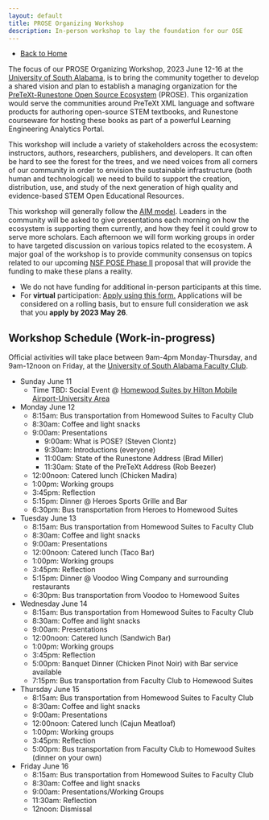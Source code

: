 ```yaml
---
layout: default
title: PROSE Organizing Workshop
description: In-person workshop to lay the foundation for our OSE
---
```


- [Back to Home](../)

The focus of our PROSE Organizing Workshop, 2023 June 12-16 at the [University of South Alabama](https://www.southalabama.edu/), is to bring the community together to develop a shared vision and plan to establish a managing organization for the [PreTeXt-Runestone Open Source Ecosystem](../) (PROSE). This organization would serve the communities around PreTeXt XML language and software products for authoring open-source STEM textbooks, and Runestone courseware for hosting these books as part of a powerful Learning Engineering Analytics Portal.

This workshop will include a variety of stakeholders across the ecosystem: instructors, authors, researchers, publishers, and developers. It can often be hard to see the forest for the trees, and we need voices from all corners of our community in order to envision the sustainable infrastructure (both human and technological) we need to build to support the creation, distribution, use, and study of the next generation of high quality and evidence-based STEM Open Educational Resources. 

This workshop will generally follow the [AIM model](https://aimath.org/workshops/about/). Leaders in the community will be asked to give presentations each morning on how the ecosystem is supporting them currently, and how they feel it could grow to serve more scholars. Each afternoon we will form working groups in order to have targeted discussion on various topics related to the ecosystem. A major goal of the workshop is to provide community consensus on topics related to our upcoming [NSF POSE Phase II](https://www.nsf.gov/pubs/2023/nsf23556/nsf23556.htm) proposal that will provide the funding to make these plans a reality.

- We do not have funding for additional in-person participants at this time.
- For **virtual** participation: [Apply using this form.](https://docs.google.com/forms/d/e/1FAIpQLSfmG2ch0k_dzGcYxSbhB2JrVDmp-0dNcCYxpguOLc_tbxWQeQ/viewform?usp=sf_link) Applications will be considered on a rolling basis, but to ensure full consideration we ask that you **apply by 2023 May 26**.

## Workshop Schedule (Work-in-progress)

Official activities will take place between 9am-4pm Monday-Thursday, and 9am-12noon on Friday, at the [University of South Alabama Faculty Club](https://www.southalabama.edu/departments/mitchellcenter/facultyclub/).

- Sunday June 11
  - Time TBD: Social Event @ [Homewood Suites by Hilton Mobile Airport-University Area](https://www.hilton.com/en/hotels/mobpphw-homewood-suites-mobile-airport-university-area/)
- Monday June 12
  - 8:15am: Bus transportation from Homewood Suites to Faculty Club
  - 8:30am: Coffee and light snacks
  - 9:00am: Presentations
    - 9:00am: What is POSE? (Steven Clontz)
    - 9:30am: Introductions (everyone)
    - 11:00am: State of the Runestone Address (Brad Miller)
    - 11:30am: State of the PreTeXt Address (Rob Beezer)
  - 12:00noon: Catered lunch (Chicken Madira)
  - 1:00pm: Working groups
  - 3:45pm: Reflection
  - 5:15pm: Dinner @ Heroes Sports Grille and Bar
  - 6:30pm: Bus transportation from Heroes to Homewood Suites
- Tuesday June 13
  - 8:15am: Bus transportation from Homewood Suites to Faculty Club
  - 8:30am: Coffee and light snacks
  - 9:00am: Presentations
  - 12:00noon: Catered lunch (Taco Bar)
  - 1:00pm: Working groups
  - 3:45pm: Reflection
  - 5:15pm: Dinner @ Voodoo Wing Company and surrounding restaurants
  - 6:30pm: Bus transportation from Voodoo to Homewood Suites
- Wednesday June 14
  - 8:15am: Bus transportation from Homewood Suites to Faculty Club
  - 8:30am: Coffee and light snacks
  - 9:00am: Presentations
  - 12:00noon: Catered lunch (Sandwich Bar)
  - 1:00pm: Working groups
  - 3:45pm: Reflection
  - 5:00pm: Banquet Dinner (Chicken Pinot Noir) with Bar service available
  - 7:15pm: Bus transportation from Faculty Club to Homewood Suites
- Thursday June 15
  - 8:15am: Bus transportation from Homewood Suites to Faculty Club
  - 8:30am: Coffee and light snacks
  - 9:00am: Presentations
  - 12:00noon: Catered lunch (Cajun Meatloaf)
  - 1:00pm: Working groups
  - 3:45pm: Reflection
  - 5:00pm: Bus transportation from Faculty Club to Homewood Suites (dinner on your own)
- Friday June 16
  - 8:15am: Bus transportation from Homewood Suites to Faculty Club
  - 8:30am: Coffee and light snacks
  - 9:00am: Presentations/Working Groups
  - 11:30am: Reflection
  - 12noon: Dismissal
